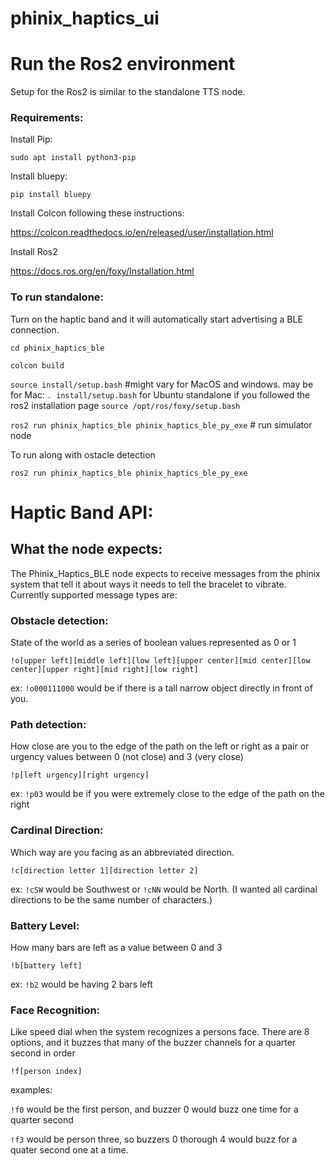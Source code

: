 # phinix_haptics_ui

# Run the Ros2 environment
Setup for the Ros2 is similar to the standalone TTS node.

### Requirements:
Install Pip:

`sudo apt install python3-pip`

Install bluepy:

`pip install bluepy`

Install Colcon following these instructions:

https://colcon.readthedocs.io/en/released/user/installation.html

Install Ros2

https://docs.ros.org/en/foxy/Installation.html

### To run standalone:
Turn on the haptic band and it will automatically start advertising a BLE connection.

`cd phinix_haptics_ble`

`colcon build`

 `source install/setup.bash` #might vary for MacOS and windows. may be for Mac: `. install/setup.bash`
 for Ubuntu standalone if you followed the ros2 installation page
`source /opt/ros/foxy/setup.bash`

`ros2 run phinix_haptics_ble phinix_haptics_ble_py_exe` # run simulator node

To run along with ostacle detection 

`ros2 run phinix_haptics_ble phinix_haptics_ble_py_exe`

# Haptic Band API:
## What the node expects:
The Phinix_Haptics_BLE node expects to receive messages from the phinix system that tell it about ways it needs to tell the bracelet to vibrate. Currently supported message types are:

### Obstacle detection:
State of the world as a series of boolean values represented as 0 or 1

`!o[upper left][middle left][low left][upper center][mid center][low center][upper right][mid right][low right]`

ex: `!o000111000` would be if there is a tall narrow object directly in front of you.

### Path detection:
How close are you to the edge of the path on the left or right as a pair or urgency values between 0 (not close) and 3 (very close)

`!p[left urgency][right urgency]`

ex: `!p03` would be if you were extremely close to the edge of the path on the right

### Cardinal Direction:
Which way are you facing as an abbreviated direction.

`!c[direction letter 1][direction letter 2]`

ex: `!cSW` would be Southwest or `!cNN` would be North. (I wanted all cardinal directions to be the same number of characters.)

### Battery Level:
How many bars are left as a value between 0 and 3

`!b[battery left]`

ex: `!b2` would be having 2 bars left

### Face Recognition:
Like speed dial when the system recognizes a persons face. There are 8 options, and it buzzes that many of the buzzer channels for a quarter second in order

`!f[person index]`

examples:

`!f0` would be the first person, and buzzer 0 would buzz one time for a quarter second

`!f3` would be person three, so buzzers 0 thorough 4 would buzz for a quater second one at a time.
